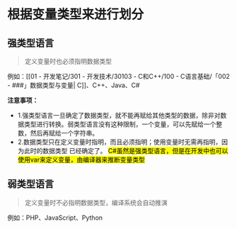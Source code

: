 # 根据变量类型来进行划分

## 强类型语言
> 定义变量时也必须指明数据类型

例如：[[01 - 开发笔记/301 - 开发技术/30103 - C和C++/100 - C语言基础/「002 - ###」数据类型与变量| C]]、C++、Java、C#

**注意事项：**
- 1.强类型语言一旦确定了数据类型，就不能再赋给其他类型的数据，除非对数据类型进行转换。弱类型语言没有这种限制，一个变量，可以先赋给一个整数，然后再赋给一个字符串。
- 2.数据类型只在定义变量时指明，而且必须指明；使用变量时无需再指明，因为此时的数据类型 已经确定了。
<mark class="hltr-blue">C#虽然是强类型语言，但是在开发中也可以使用var来定义变量，由编译器来推断变量类型</mark>

## 弱类型语言
> 定义变量时不必指明数据类型，编译系统会自动推演

例如：PHP、JavaScript、Python